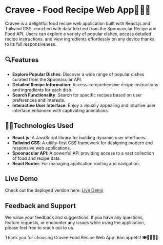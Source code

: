 # Cravee - Food Recipe Web App🍕🧑‍🍳

Cravee is a delightful food recipe web application built with React.js and Tailwind CSS, enriched with data fetched from the Spoonacular Recipe and Food API. Users can explore a variety of popular dishes, access detailed recipe instructions, and view ingredients effortlessly on any device thanks to its full responsiveness.

## 🔍Features

- **Explore Popular Dishes**: Discover a wide range of popular dishes curated from the Spoonacular API.
- **Detailed Recipe Information**: Access comprehensive recipe instructions and ingredients for each dish.
- **Search Functionality**: Search for specific recipes based on user preferences and interests.
- **Interactive User Interface**: Enjoy a visually appealing and intuitive user interface enhanced with captivating animations.

## 👨‍💻Technologies Used

- **React.js**: A JavaScript library for building dynamic user interfaces.
- **Tailwind CSS**: A utility-first CSS framework for designing modern and responsive web applications.
- **Spoonacular API**: A powerful API providing access to a vast collection of food and recipe data.
- **React Router**: For managing application routing and navigation.

## Live Demo
Check out the deployed version here: [Live Demo]([<insert-deployment-link>](https://crave-food-delta.vercel.app/))

## Feedback and Support

We value your feedback and suggestions. If you have any questions, feature requests, or encounter any issues while using the application, please feel free to reach out to us.

Thank you for choosing Cravee Food Recipe Web App! Bon appétit! 🍽️👨‍🍳👩‍🍳
